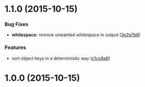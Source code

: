 <a name="1.1.0"></a>
# 1.1.0 (2015-10-15)


### Bug Fixes

* **whitespace:** remove unwanted whitespace in output ([3e2e7b8](https://github.com/algolia/react-element-to-jsx-string/commit/3e2e7b8))

### Features

* sort object keys in a deterministic way ([c1ce8a6](https://github.com/algolia/react-element-to-jsx-string/commit/c1ce8a6))



<a name="1.0.0"></a>
# 1.0.0 (2015-10-15)




